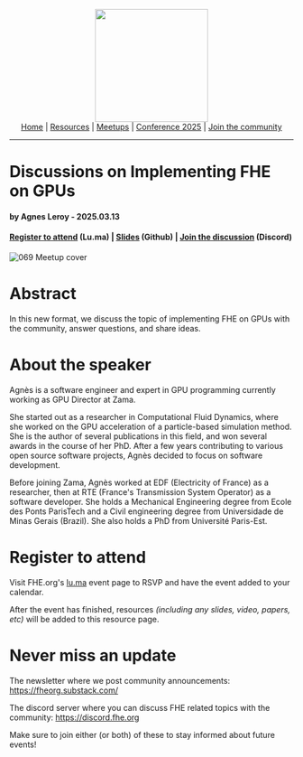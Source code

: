 <!-- Main header navigation -->
<p align="center">
  <img width="200" src="https://user-images.githubusercontent.com/5758427/180978488-db825482-5a58-4c7c-9589-c494a6f0be04.png"><br/>
  <a href="https://fhe-org.github.io">Home</a> | <a href="https://fhe-org.github.io/resources">Resources</a> | <a href="https://fhe-org.github.io/meetups/">Meetups</a> | <a href="https://fhe-org.github.io/conferences/conference-2025/">Conference 2025</a> | <a href="https://fhe-org.github.io/community">Join the community</a>
</p>
<hr/>
<!-- /Main header navigation -->

# Discussions on Implementing FHE on GPUs
#### by Agnes Leroy - 2025.03.13
#### <a href="https://lu.ma/lrei3oi8">Register to attend</a> (Lu.ma) | <!-- Video recording (Youtube) --> <a href="https://github.com/user-attachments/files/19233920/FHE.org.GPU.discussion.pdf">Slides</a> (Github) | <a href="https://discord.fhe.org">Join the discussion</a> (Discord)

![069 Meetup cover](https://github.com/user-attachments/assets/3bb29de9-2c3f-4265-bba3-45de5a1dd424)

# Abstract

In this new format, we discuss the topic of implementing FHE on GPUs with the community, answer questions, and share ideas.

# About the speaker

Agnès is a software engineer and expert in GPU programming currently working as GPU Director at Zama.

She started out as a researcher in Computational Fluid Dynamics, where she worked on the GPU acceleration of a particle-based simulation method. She is the author of several publications in this field, and won several awards in the course of her PhD. After a few years contributing to various open source software projects, Agnès decided to focus on software development.

Before joining Zama, Agnès worked at EDF (Electricity of France) as a researcher, then at RTE (France's Transmission System Operator) as a software developer. She holds a Mechanical Engineering degree from Ecole des Ponts ParisTech and a Civil engineering degree from Universidade de Minas Gerais (Brazil). She also holds a PhD from Université Paris-Est.

# Register to attend

Visit FHE.org's [lu.ma](https://lu.ma/lrei3oi8/) event page to RSVP and have the event added to your calendar.

After the event has finished, resources *(including any slides, video, papers, etc)* will be added to this resource page.

# Never miss an update

The newsletter where we post community announcements: https://fheorg.substack.com/

The discord server where you can discuss FHE related topics with the community: https://discord.fhe.org

Make sure to join either (or both) of these to stay informed about future events!
